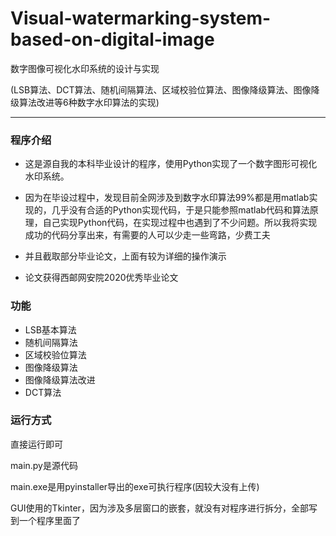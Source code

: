 # Visual-watermarking-system-based-on-digital-image
数字图像可视化水印系统的设计与实现

(LSB算法、DCT算法、随机间隔算法、区域校验位算法、图像降级算法、图像降级算法改进等6种数字水印算法的实现)

---





### 程序介绍

* 这是源自我的本科毕业设计的程序，使用Python实现了一个数字图形可视化水印系统。

* 因为在毕设过程中，发现目前全网涉及到数字水印算法99%都是用matlab实现的，几乎没有合适的Python实现代码，于是只能参照matlab代码和算法原理，自己实现Python代码，在实现过程中也遇到了不少问题。所以我将实现成功的代码分享出来，有需要的人可以少走一些弯路，少费工夫

* 并且截取部分毕业论文，上面有较为详细的操作演示

* 论文获得西邮网安院2020优秀毕业论文



### 功能

* LSB基本算法
* 随机间隔算法
* 区域校验位算法
* 图像降级算法
* 图像降级算法改进
* DCT算法





### 运行方式

直接运行即可

main.py是源代码

main.exe是用pyinstaller导出的exe可执行程序(因较大没有上传)

GUI使用的Tkinter，因为涉及多层窗口的嵌套，就没有对程序进行拆分，全部写到一个程序里面了



